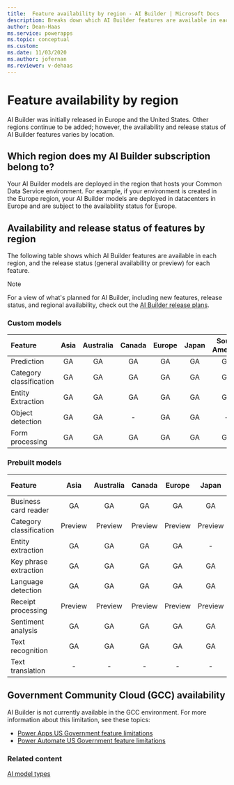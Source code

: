 ```yaml
---
title:  Feature availability by region - AI Builder | Microsoft Docs
description: Breaks down which AI Builder features are available in each region. Lists the release status for each feature by region.
author: Dean-Haas
ms.service: powerapps
ms.topic: conceptual
ms.custom: 
ms.date: 11/03/2020
ms.author: jofernan
ms.reviewer: v-dehaas
---
```


# Feature availability by region

AI Builder was initially released in Europe and the United States. Other regions continue to be added; however, the availability and release status of AI Builder features varies by location.

## Which region does my AI Builder subscription belong to?

Your AI Builder models are deployed in the region that hosts your Common Data Service environment. For example, if your environment is created in the Europe region, your AI Builder models are deployed in datacenters in Europe and are subject to the availability status for Europe.  

## Availability and release status of features by region

The following table shows which AI Builder features are available in each region, and the release status (general availability or preview) for each feature.  

> [!NOTE]
> For a view of what's planned for AI Builder, including new features, release status, and regional availability, check out the [AI Builder release plans](https://go.microsoft.com/fwlink/?linkid=2102828).

### Custom models
|Feature |Asia |Australia |Canada |Europe |Japan |South America |United Kingdom  |United States |
|:-------|:-------:|:-------:|:-------:|:-------:|:-------:|:-------:|:-------:|:-------:|
|Prediction|GA|GA|GA|GA|GA|GA|GA|GA|
|Category classification|GA|GA |GA|GA |GA |GA|GA |GA|
|Entity Extraction |GA|GA |GA|GA|GA |GA|GA |GA|
|Object detection|GA |GA |-|GA |GA |-|GA |GA |
|Form processing |GA |GA |GA |GA |GA |GA |GA |GA |

### Prebuilt models

|Feature |Asia |Australia |Canada |Europe |Japan |South America |United Kingdom  |United States |
|:-------|:-------:|:-------:|:-------:|:-------:|:-------:|:-------:|:-------:|:-------:|
|Business card reader    |GA|GA |GA|GA|GA |GA|GA |GA|
|Category classification |Preview |Preview |Preview |Preview |Preview |Preview |Preview |Preview |
|Entity extraction |GA |GA |GA |GA |-|GA |GA |GA |
|Key phrase extraction |GA|GA |GA |GA |GA |GA |GA |GA |
|Language detection |GA |GA |GA |GA |GA |GA |GA |GA |
|Receipt processing |Preview |Preview |Preview |Preview |Preview |Preview |Preview |Preview |
|Sentiment analysis |GA |GA |GA |GA |GA |GA |GA |GA |
|Text recognition   |GA |GA |GA |GA |GA |GA |GA |GA |
|Text translation |- |- |- |- |-|- |- |GA |

## Government Community Cloud (GCC) availability

AI Builder is not currently available in the GCC environment. For more information about this limitation, see these topics:

- [Power Apps US Government feature limitations](https://docs.microsoft.com/power-platform/admin/powerapps-us-government#power-apps-us-government-feature-limitations)
- [Power Automate US Government feature limitations](https://docs.microsoft.com/power-automate/us-govt#power-automate-us-government-feature-limitations)
### Related content

[AI model types](model-types.md)
